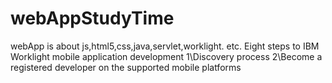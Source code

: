 # webAppStudyTime
webApp  is about js,html5,css,java,servlet,worklight. etc.
Eight steps to IBM Worklight mobile application development
1\Discovery process
2\Become a registered developer on the supported mobile platforms
